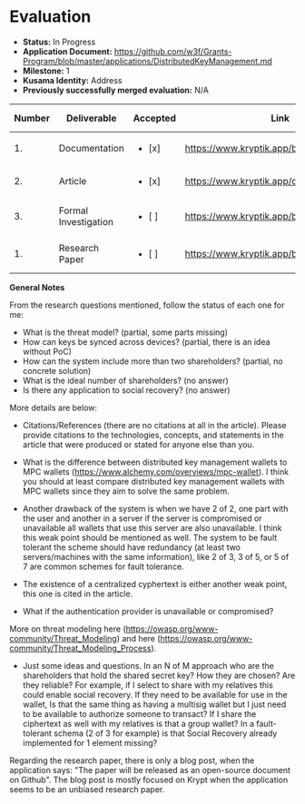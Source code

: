 # Evaluation

- **Status:** In Progress
- **Application Document:** https://github.com/w3f/Grants-Program/blob/master/applications/DistributedKeyManagement.md
- **Milestone:** 1
- **Kusama Identity:** Address
- **Previously successfully merged evaluation:** N/A

| Number | Deliverable | Accepted | Link | Evaluation Notes |
| ------ | ----------- | -------- | ---- |----------------- |
| 1. | Documentation |<ul><li>[x] </li></ul>|https://www.kryptik.app/blog|  | 
| 2.  | Article |<ul><li>[x] </li></ul>| https://www.kryptik.app/developer/recovery |  | 
| 3. | Formal Investigation |<ul><li>[ ] </li></ul>|https://www.kryptik.app/blog| see general notes | 
| 1. | Research Paper |<ul><li>[ ] </li></ul>|https://www.kryptik.app/blog/wallets| see general notes | 

**General Notes**


From the research questions mentioned, follow the status of each one for me: 
* What is the threat model? (partial, some parts missing)
* How can keys be synced across devices? (partial, there is an idea without PoC)
* How can the system include more than two shareholders? (partial, no concrete solution)
* What is the ideal number of shareholders? (no answer)
* Is there any application to social recovery? (no answer)

More details are below:


* Citations/References (there are no citations at all in the article). Please provide citations to the technologies, concepts, and statements in the article that were produced or stated for anyone else than you.

* What is the difference between distributed key management wallets to MPC wallets (https://www.alchemy.com/overviews/mpc-wallet). I think you should at least compare distributed key management wallets with MPC wallets since they aim to solve the same problem.

* Another drawback of the system is when we have 2 of 2, one part with the user and another in a server if the server is compromised or unavailable all wallets that use this server are also unavailable. I think this weak point should be mentioned as well. The system to be fault tolerant the scheme should have redundancy (at least two servers/machines with the same information), like 2 of 3, 3 of 5, or 5 of 7 are common schemes for fault tolerance. 

* The existence of a centralized cyphertext is either another weak point, this one is cited in the article.

* What if the authentication provider is unavailable or compromised? 

More on threat modeling here (https://owasp.org/www-community/Threat_Modeling) and here (https://owasp.org/www-community/Threat_Modeling_Process).

* Just some ideas and questions. In an N of M approach who are the shareholders that hold the shared secret key? How they are chosen? Are they reliable? For example, if I select to share with my relatives this could enable social recovery. If they need to be available for use in the wallet, Is that the same thing as having a multisig wallet but I just need to be available to authorize someone to transact? If I share the ciphertext as well with my relatives is that a group wallet? In a fault-tolerant schema (2 of 3 for example) is that Social Recovery already implemented for 1 element missing?


Regarding the research paper, there is only a blog post, when the application says: "The paper will be released as an open-source document on Github". The blog post is mostly focused on Krypt when the application seems to be an unbiased research paper. 



